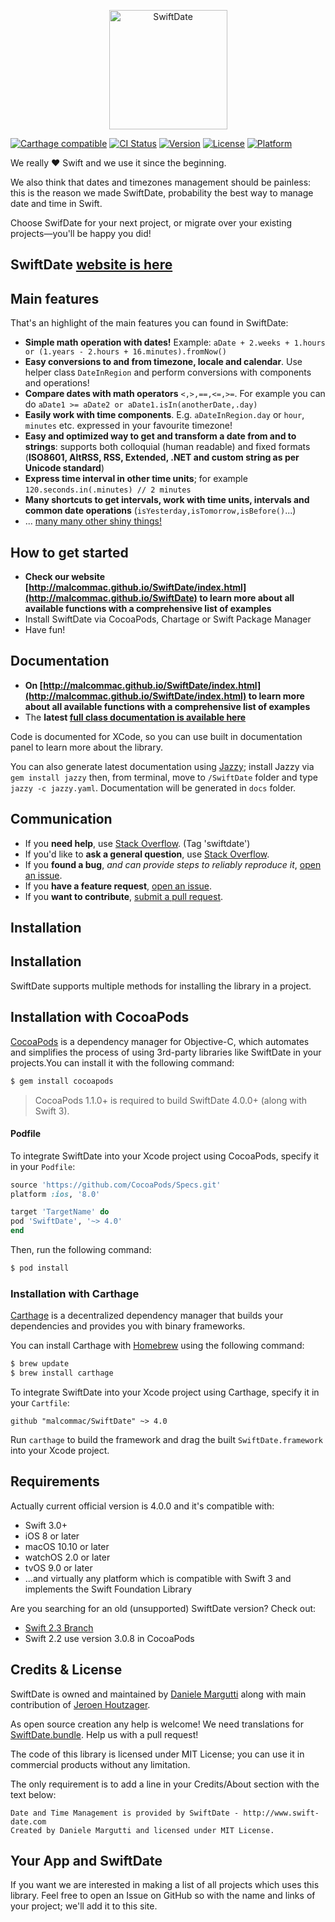 <p align="center" >
  <img src="https://raw.githubusercontent.com/malcommac/SwiftDate/release/swiftdate-4.0/swiftdate-4-logo.png" width=189px height=191 alt="SwiftDate" title="SwiftDate">
</p>

[![Carthage compatible](https://img.shields.io/badge/Carthage-compatible-4BC51D.svg?style=flat)](https://github.com/Carthage/Carthage) [![CI Status](https://travis-ci.org/malcommac/SwiftDate.svg)](https://travis-ci.org/malcommac/SwiftDate) [![Version](https://img.shields.io/cocoapods/v/SwiftDate.svg?style=flat)](http://cocoadocs.org/docsets/SwiftDate) [![License](https://img.shields.io/cocoapods/l/SwiftDate.svg?style=flat)](http://cocoadocs.org/docsets/SwiftDate) [![Platform](https://img.shields.io/cocoapods/p/SwiftDate.svg?style=flat)](http://cocoadocs.org/docsets/SwiftDate)

We really ❤ Swift and we use it since the beginning.

We also think that dates and timezones management should be painless: this is the reason we made SwiftDate, probability the best way to manage date and time in Swift.

Choose SwifDate for your next project, or migrate over your existing projects—you'll be happy you did!

## SwiftDate [website is here](http://malcommac.github.io/SwiftDate)

## Main features
That's an highlight of the main features you can found in SwiftDate:

* **Simple math operation with dates!** Example: `aDate + 2.weeks + 1.hours or (1.years - 2.hours + 16.minutes).fromNow()`
* **Easy conversions to and from timezone, locale and calendar**. Use helper class `DateInRegion` and perform conversions with components and operations!
* **Compare dates with math operators** `<,>,==,<=,>=`. For example you can do `aDate1 >= aDate2 or aDate1.isIn(anotherDate,.day)`
* **Easily work with time components**. E.g. `aDateInRegion.day` or `hour`, `minutes` etc. expressed in your favourite timezone!
* **Easy and optimized way to get and transform a date from and to strings**: supports both colloquial (human readable) and fixed formats (**ISO8601, AltRSS, RSS, Extended, .NET and custom string as per Unicode standard**)
* **Express time interval in other time units**; for example `120.seconds.in(.minutes) // 2 minutes`
* **Many shortcuts to get intervals, work with time units, intervals and common date operations** (`isYesterday,isTomorrow,isBefore()`...)
* ... [many many other shiny things!](http://malcommac.github.io/SwiftDate)

## How to get started

* **Check our website [http://malcommac.github.io/SwiftDate/index.html](http://malcommac.github.io/SwiftDate) to learn more about all available functions with a comprehensive list of examples**
* Install SwiftDate via CocoaPods, Chartage or Swift Package Manager
* Have fun!

## Documentation
* **On [http://malcommac.github.io/SwiftDate/index.html](http://malcommac.github.io/SwiftDate/index.html) to learn more about all available functions with a comprehensive list of examples**
* The **latest [full class documentation is available here](http://malcommac.github.io/SwiftDate/docs-latest/)**

Code is documented for XCode, so you can use built in documentation panel to learn more about the library.

You can also generate latest documentation using [Jazzy](https://github.com/realm/jazzy); install Jazzy via ```gem install jazzy``` then, from terminal, move to ```/SwiftDate``` folder and type ```jazzy -c jazzy.yaml```. Documentation will be generated in ```docs``` folder.

## Communication
- If you **need help**, use [Stack Overflow](http://stackoverflow.com/questions/tagged/swiftdate). (Tag 'swiftdate')
- If you'd like to **ask a general question**, use [Stack Overflow](http://stackoverflow.com/questions/tagged/swiftdate).
- If you **found a bug**, _and can provide steps to reliably reproduce it_, [open an issue](https://github.com/malcommac/SwiftDate/issues/new).
- If you **have a feature request**, [open an issue](https://github.com/malcommac/SwiftDate/issues/new).
- If you **want to contribute**, [submit a pull request](https://github.com/malcommac/SwiftDate/compare).

## Installation

## Installation
SwiftDate supports multiple methods for installing the library in a project.

## Installation with CocoaPods

[CocoaPods](http://cocoapods.org) is a dependency manager for Objective-C, which automates and simplifies the process of using 3rd-party libraries like SwiftDate in your projects.You can install it with the following command:

```bash
$ gem install cocoapods
```

> CocoaPods 1.1.0+ is required to build SwiftDate 4.0.0+ (along with Swift 3).

#### Podfile

To integrate SwiftDate into your Xcode project using CocoaPods, specify it in your `Podfile`:

```ruby
source 'https://github.com/CocoaPods/Specs.git'
platform :ios, '8.0'

target 'TargetName' do
pod 'SwiftDate', '~> 4.0'
end
```

Then, run the following command:

```bash
$ pod install
```

### Installation with Carthage

[Carthage](https://github.com/Carthage/Carthage) is a decentralized dependency manager that builds your dependencies and provides you with binary frameworks.

You can install Carthage with [Homebrew](http://brew.sh/) using the following command:

```bash
$ brew update
$ brew install carthage
```

To integrate SwiftDate into your Xcode project using Carthage, specify it in your `Cartfile`:

```ogdl
github "malcommac/SwiftDate" ~> 4.0
```

Run `carthage` to build the framework and drag the built `SwiftDate.framework` into your Xcode project.

## Requirements

Actually current official version is 4.0.0 and it's compatible with:

* Swift 3.0+
* iOS 8 or later
* macOS 10.10 or later
* watchOS 2.0 or later
* tvOS 9.0 or later
* ...and virtually any platform which is compatible with Swift 3 and implements the Swift Foundation Library

Are you searching for an old (unsupported) SwiftDate version?
Check out:
* [Swift 2.3 Branch](https://github.com/malcommac/SwiftDate/tree/feature/swift_23)
* Swift 2.2 use version 3.0.8 in CocoaPods

## Credits & License
SwiftDate is owned and maintained by [Daniele Margutti](http://www.danielemargutti.com/) along with main contribution of [Jeroen Houtzager](https://github.com/Hout).

As open source creation any help is welcome!
We need translations for [SwiftDate.bundle](https://github.com/malcommac/SwiftDate/tree/master/src/Support/SwiftDate.bundle). Help us with a pull request!

The code of this library is licensed under MIT License; you can use it in commercial products without any limitation.

The only requirement is to add a line in your Credits/About section with the text below:

```
Date and Time Management is provided by SwiftDate - http://www.swift-date.com
Created by Daniele Margutti and licensed under MIT License.
```

## Your App and SwiftDate
If you want we are interested in making a list of all projects which uses this library. Feel free to open an Issue on GitHub so with the name and links of your project; we'll add it to this site.
